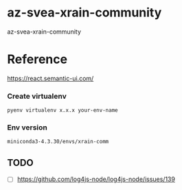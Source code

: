# az-svea-xrain-community
az-svea-xrain-community

# Reference
https://react.semantic-ui.com/

### Create virtualenv
```
pyenv virtualenv x.x.x your-env-name
```
### Env version
```
miniconda3-4.3.30/envs/xrain-comm
```

## TODO
- [ ] https://github.com/log4js-node/log4js-node/issues/139
